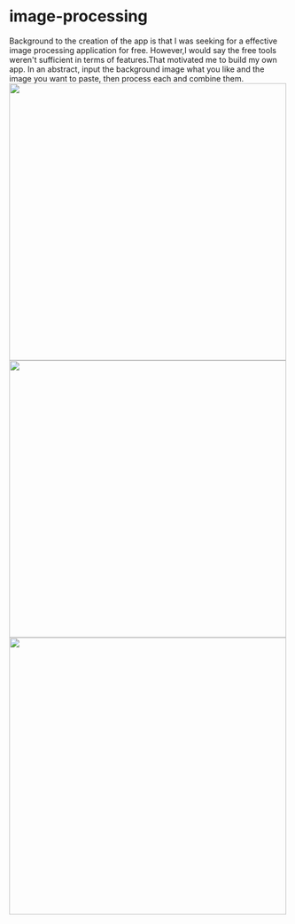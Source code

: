 # image-processing
Background to the creation of the app is that I was seeking for a effective image processing application for free. However,I would say the free tools weren't sufficient in terms of features.That motivated me to build my own app.
In an abstract, input the background image what you like and the image you want to paste, then process each and combine them.
<img src="https://user-images.githubusercontent.com/64636363/213914159-5bb4b32d-e271-421b-8a8f-ad553290aaf0.jpg" width="500px">
<img src="https://user-images.githubusercontent.com/64636363/213914163-cda3ad7d-507e-426f-a8f1-073c9756bdfa.jpg" width="500px">
<img src="https://user-images.githubusercontent.com/64636363/213912845-be81648d-2848-4c50-b47d-45895dea651c.JPG" width="500px">

